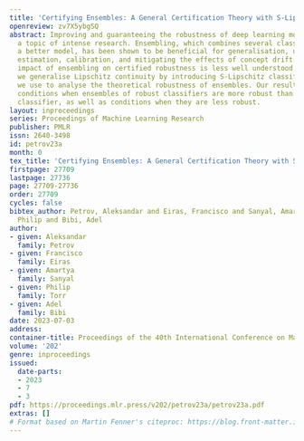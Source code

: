 ```yaml
---
title: 'Certifying Ensembles: A General Certification Theory with S-Lipschitzness'
openreview: zv7X5ybgSQ
abstract: Improving and guaranteeing the robustness of deep learning models has been
  a topic of intense research. Ensembling, which combines several classifiers to provide
  a better model, has been shown to be beneficial for generalisation, uncertainty
  estimation, calibration, and mitigating the effects of concept drift. However, the
  impact of ensembling on certified robustness is less well understood. In this work,
  we generalise Lipschitz continuity by introducing S-Lipschitz classifiers, which
  we use to analyse the theoretical robustness of ensembles. Our results are precise
  conditions when ensembles of robust classifiers are more robust than any constituent
  classifier, as well as conditions when they are less robust.
layout: inproceedings
series: Proceedings of Machine Learning Research
publisher: PMLR
issn: 2640-3498
id: petrov23a
month: 0
tex_title: 'Certifying Ensembles: A General Certification Theory with S-Lipschitzness'
firstpage: 27709
lastpage: 27736
page: 27709-27736
order: 27709
cycles: false
bibtex_author: Petrov, Aleksandar and Eiras, Francisco and Sanyal, Amartya and Torr,
  Philip and Bibi, Adel
author:
- given: Aleksandar
  family: Petrov
- given: Francisco
  family: Eiras
- given: Amartya
  family: Sanyal
- given: Philip
  family: Torr
- given: Adel
  family: Bibi
date: 2023-07-03
address: 
container-title: Proceedings of the 40th International Conference on Machine Learning
volume: '202'
genre: inproceedings
issued:
  date-parts:
  - 2023
  - 7
  - 3
pdf: https://proceedings.mlr.press/v202/petrov23a/petrov23a.pdf
extras: []
# Format based on Martin Fenner's citeproc: https://blog.front-matter.io/posts/citeproc-yaml-for-bibliographies/
---
```

